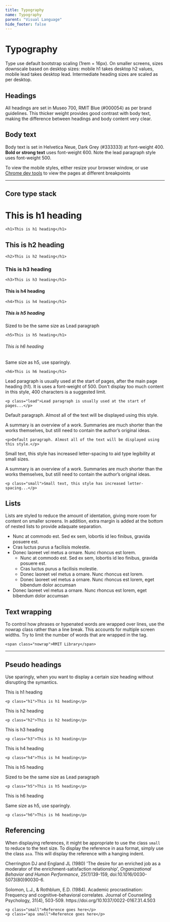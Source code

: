 ```yaml
---
title: Typography
name: Typography
parent: "Visual Language"
hide_footer: false
---
```

<h1 class="margin-top-zero">Typography</h1>
<p class="lead">Type use default bootstrap scaling (1rem = 16px). On smaller screens, sizes downscale based on desktop sizes: mobile h1 takes desktop h2 values, mobile lead takes desktop lead. Intermediate heading sizes are scaled as per desktop.</p>
<h2>Headings</h2>
<p>All headings are set in Museo 700, RMIT Blue (#000054) as per brand guidelines. This thicker weight provides good contrast with body text, making the difference between headings and body content very clear.</p>
<h2>Body text</h2>
<p>Body text is set in Helvetica Neue, Dark Grey (#333333) at font-weight 400. <strong>Bold or strong text</strong> uses font-weight 600. Note the lead paragraph style uses font-weight 500.</p>
<p>To view the mobile styles, either resize your browser window, or use <a href="https://developer.chrome.com/docs/devtools/device-mode">Chrome dev tools</a> to view the pages at different breakpoints</p>
<hr />
<h2>Core type stack</h2>
<h1>This is h1 heading</h1>
<div class="margin-top-xs highlight"><pre class="chroma">
<code class="language-html">&lt;h1&gt;This is h1 heading&lt;/h1&gt;
</code></pre></div>
<h2>This is h2 heading</h2>
<div class="margin-top-xs highlight"><pre class="chroma">
<code class="language-html">&lt;h2&gt;This is h2 heading&lt;/h1&gt;
</code></pre></div>
<h3>This is h3 heading</h3>
<div class="margin-top-xs highlight"><pre class="chroma">
<code class="language-html">&lt;h3&gt;This is h3 heading&lt;/h1&gt;
</code></pre></div>
<h4>This is h4 heading</h4>
<div class="margin-top-xs highlight"><pre class="chroma">
<code class="language-html">&lt;h4&gt;This is h4 heading&lt;/h1&gt;
</code></pre></div>
<h5>This is h5 heading</h5>
<p>Sized to be the same size as Lead paragraph</p>
<div class="margin-top-xs highlight"><pre class="chroma">
<code class="language-html">&lt;h5&gt;This is h5 heading&lt;/h1&gt;
</code></pre></div>
<h6>This is h6 heading</h6>
<p>Same size as h5, use sparingly.</p>
<div class="margin-top-xs highlight"><pre class="chroma">
<code class="language-html">&lt;h6&gt;This is h6 heading&lt;/h1&gt;
</code></pre></div>

<p class="lead">Lead paragraph is usually used at the start of pages, after the main page heading (h1). It is uses a font-weight of 500. Don't display too much content in this style, 400 characters is a suggested limit.</p>
<div class="margin-top-xs highlight"><pre class="chroma">
<code class="language-html">&lt;p class="lead"&gt;Lead paragraph is usually used at the start of pages...&lt;/p&gt;
</code></pre></div>

<p>Default paragraph. Almost all of the text will be displayed using this style. </p><p>A summary is an overview of a work. Summaries are much shorter than the works themselves, but still need to contain the author’s original ideas.</p>
<div class="margin-top-xs highlight"><pre class="chroma">
<code class="language-html">&lt;p&gt;Default paragraph. Almost all of the text will be displayed using this style.&lt;/p&gt;
</code></pre></div>

<p class="small">Small text, this style has increased letter-spacing to aid type legibility at small sizes. </p><p class="small">A summary is an overview of a work. Summaries are much shorter than the works themselves, but still need to contain the author’s original ideas.</p>
<div class="margin-top-xs highlight"><pre class="chroma">
<code class="language-html">&lt;p class="small"&gt;Small text, this style has increased letter-spacing...&lt;/p&gt;
</code></pre></div>
<!--
<h2>Other styles</h2>
<p>In addition to the styles outlined above, there are a selection which are used sparingly in a distinct context.</p>
<p>MathJax</p>
-->
<h2>Lists</h2>
<p>Lists are styled to reduce the amount of identation, giving more room for content on smaller screens. In addition, extra margin is added at the bottom of nested lists to provide adaquate separation.</p>
<ul>
    <li>Nunc at commodo est. Sed ex sem, lobortis id leo finibus, gravida posuere est.</li> 
    <li>Cras luctus purus a facilisis molestie.</li> 
    <li>Donec laoreet vel metus a ornare. Nunc rhoncus est lorem. <ul>
        <li>Nunc at commodo est. Sed ex sem, lobortis id leo finibus, gravida posuere est.</li> 
        <li>Cras luctus purus a facilisis molestie.</li> 
        <li>Donec laoreet vel metus a ornare. Nunc rhoncus est lorem.</li> 
        <li>Donec laoreet vel metus a ornare. Nunc rhoncus est lorem, eget bibendum dolor accumsan </li> 
    </ul>
    </li>
    <li>Donec laoreet vel metus a ornare. Nunc rhoncus est lorem, eget bibendum dolor accumsan </li> 
</ul>
<h2>Text wrapping</h2>
To control how phrases or hypenated words are wrapped over lines, use the nowrap class rather than a line break. This accounts for multiple screen widths. Try to limit the number of words that are wrapped in the tag. 
<div class="margin-top-xs highlight"><pre class="chroma">
<code class="language-html">&lt;span class=&quot;nowrap&quot;&gt;RMIT Library&lt;/span&gt;</code></pre></div>
<hr />
<h2>Pseudo headings</h2>
<p>Use sparingly, when you want to display a certain size heading without disrupting the symantics.</p>
<p class="h1">This is h1 heading</p>
<div class="margin-top-xs highlight"><pre class="chroma">
<code class="language-html">&lt;p class=&quot;h1&quot;&gt;This is h1 heading&lt;/p&gt;</code>
</pre></div>
<p class="h2">This is h2 heading</p>
<div class="margin-top-xs highlight"><pre class="chroma">
<code class="language-html">&lt;p class=&quot;h2&quot;&gt;This is h2 heading&lt;/p&gt;</code>
</pre></div>
<p class="h3">This is h3 heading</p>
<div class="margin-top-xs highlight"><pre class="chroma">
<code class="language-html">&lt;p class=&quot;h3&quot;&gt;This is h3 heading&lt;/p&gt;</code>
</pre></div>
<p class="h4">This is h4 heading</p>
<div class="margin-top-xs highlight"><pre class="chroma">
<code class="language-html">&lt;p class=&quot;h4&quot;&gt;This is h4 heading&lt;/p&gt;</code>
</pre></div>
<p class="h5">This is h5 heading</p>
<p>Sized to be the same size as Lead paragraph</p>
<div class="margin-top-xs highlight"><pre class="chroma">
<code class="language-html">&lt;p class=&quot;h5&quot;&gt;This is h5 heading&lt;/p&gt;</code>
</pre></div>
<p class="h6">This is h6 heading</p>
<p>Same size as h5, use sparingly.</p>
<div class="margin-top-xs highlight"><pre class="chroma">
<code class="language-html">&lt;p class=&quot;h6&quot;&gt;This is h6 heading&lt;/p&gt;</code>
</pre></div>
<h2>Referencing</h2>
<p>When displaying references, it might be appropriate to use the class <code>small</code> to reduce to the text size. To display the reference in asa format, simply use the class <code>asa</code>. This will display the reference with a hanging indent.</p>
<p class="small">Cherrington DJ and England JL (1980) 'The desire for an enriched job as a moderator of the enrichment-satisfaction relationship', <em>Organizational Behavior and Human Performance</em>, 25(1)139-159, doi:10.1016/0030-5073(80)90030-6.</p>
<p class="apa small">Solomon, L.J., &amp; Rothblum, E.D. (1984). Academic procrastination: Frequency and cognitive-behavioral correlates. Journal of Counseling Psychology, 31(4), 503-509. https://doi.org/10.1037/0022-0167.31.4.503</p>
<div class="highlight"><pre class="chroma">
<code class="language-html">&lt;p class=&quot;small&quot;&gt;Reference goes here&lt;/p&gt;
&lt;p class=&quot;apa small&quot;&gt;Reference goes here&lt;/p&gt;
</code></pre></div>
